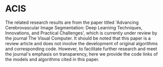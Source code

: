 # ACIS

The related research results are from the paper titled 'Advancing Cerebrovascular Image Segmentation: Deep Learning Techniques, Innovations, and Practical Challenges', which is currently under review by the journal The Visual Computer.
It should be noted that this paper is a review article and does not involve the development of original algorithms and corresponding code. However, to facilitate further research and meet the journal's emphasis on transparency, here we provide the code links of the models and algorithms cited in this paper.
